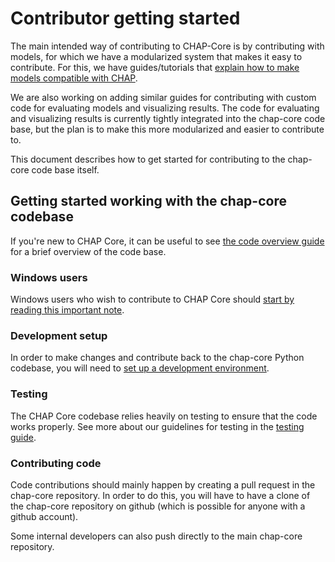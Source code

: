 # Contributor getting started

The main intended way of contributing to CHAP-Core is by contributing with models, for which we have a modularized system that makes it easy to contribute.
For this, we have guides/tutorials that [explain how to make models compatible with CHAP](../external_models/making_external_models_compatible).

We are also working on adding similar guides for contributing with custom code for evaluating models and visualizing results.
The code for evaluating and visualizing results is currently tightly integrated into the chap-core code base, but the plan is to 
make this more modularized and easier to contribute to.

This document describes how to get started for contributing to the chap-core code base itself. 


## Getting started working with the chap-core codebase

If you're new to CHAP Core, it can be useful to see [the code overview guide](code_overview) for a brief overview of the code base. 

### Windows users

Windows users who wish to contribute to CHAP Core should [start by reading this important note](windows_contributors). 

### Development setup

In order to make changes and contribute back to the chap-core Python codebase, you will need to [set up a development environment](../installation/chap-contributor-setup.md). 

### Testing

The CHAP Core codebase relies heavily on testing to ensure that the code works properly. See more about our guidelines for testing in the [testing guide](testing). 

### Contributing code

Code contributions should mainly happen by creating a pull request in the chap-core repository. In order to do this, you
will have to have a clone of the chap-core repository on github (which is possible for anyone with a github account).

Some internal developers can also push directly to the main chap-core repository.
